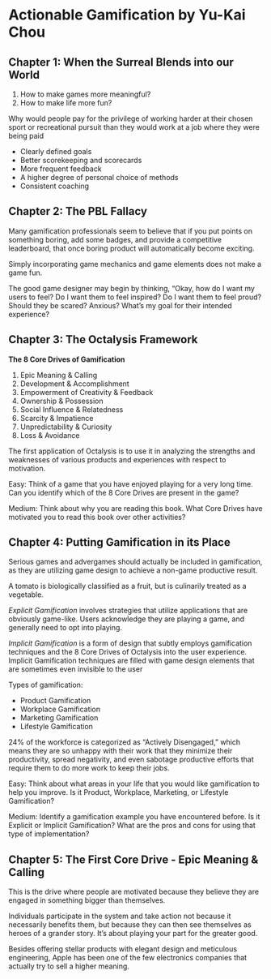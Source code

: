 # Actionable Gamification by Yu-Kai Chou

## Chapter 1: When the Surreal Blends into our World

1. How to make games more meaningful?
2. How to make life more fun?

Why would people pay for the privilege of working harder at their chosen sport or recreational pursuit than they would work at a job where they were being paid

* Clearly defined goals
* Better scorekeeping and scorecards
* More frequent feedback
* A higher degree of personal choice of methods
* Consistent coaching

## Chapter 2: The PBL Fallacy

Many gamification professionals seem to believe that if you put points on something boring, add some badges, and provide a competitive leaderboard, that once
boring product will automatically become exciting.

Simply incorporating game mechanics and game elements does not make a game fun.

The good game designer may begin by thinking, “Okay,
how do I want my users to feel? Do I want them to feel inspired? Do I want them to feel proud?
Should they be scared? Anxious? What’s my goal for their intended experience?

## Chapter 3: The Octalysis Framework

**The 8 Core Drives of Gamification**

1. Epic Meaning & Calling
2. Development & Accomplishment
3. Empowerment of Creativity & Feedback
4. Ownership & Possession
5. Social Influence & Relatedness
6. Scarcity & Impatience
7. Unpredictability & Curiosity
8. Loss & Avoidance

The first application of Octalysis is to use it in analyzing the strengths and weaknesses of various
products and experiences with respect to motivation.

Easy: Think of a game that you have enjoyed playing for a very long time. Can you identify which of
the 8 Core Drives are present in the game?

Medium: Think about why you are reading this book. What Core Drives have motivated you to read
this book over other activities?

## Chapter 4: Putting Gamification in its Place

Serious games and advergames should actually be included in gamification, as they are
utilizing game design to achieve a non-game productive result.

A tomato is biologically classified as a fruit, but is culinarily treated as a vegetable.

*Explicit Gamification* involves strategies that utilize applications that are obviously game-like. Users
acknowledge they are playing a game, and generally need to opt into playing.

*Implicit Gamification* is a form of design that subtly employs gamification techniques and the 8 Core
Drives of Octalysis into the user experience. Implicit Gamification techniques are filled with game
design elements that are sometimes even invisible to the user

Types of gamification:
* Product Gamification
* Workplace Gamification
* Marketing Gamification
* Lifestyle Gamification

24% of the workforce is categorized as “Actively Disengaged,”
which means they are so unhappy with their work that they minimize their productivity, spread
negativity, and even sabotage productive efforts that require them to do more work to keep their jobs.

Easy: Think about what areas in your life that you would like gamification to help you improve. Is it
Product, Workplace, Marketing, or Lifestyle Gamification?

Medium: Identify a gamification example you have encountered before. Is it Explicit or Implicit
Gamification? What are the pros and cons for using that type of implementation?

## Chapter 5: The First Core Drive - Epic Meaning & Calling

This is the drive where people are motivated because they believe they are engaged in something bigger than themselves.

Individuals participate in the system and take action not because it
necessarily benefits them, but because they can then see themselves as heroes of a grander story. It’s
about playing your part for the greater good.

Besides offering stellar products with elegant design and meticulous engineering, Apple has been one
of the few electronics companies that actually try to sell a higher meaning.






